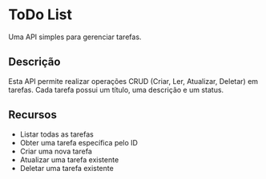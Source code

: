 # ToDo List

Uma API simples para gerenciar tarefas.

## Descrição

Esta API permite realizar operações CRUD (Criar, Ler, Atualizar, Deletar) em tarefas. Cada tarefa possui um título, uma descrição e um status.

## Recursos

- Listar todas as tarefas
- Obter uma tarefa específica pelo ID
- Criar uma nova tarefa
- Atualizar uma tarefa existente
- Deletar uma tarefa existente


